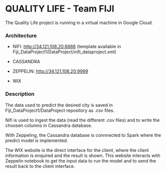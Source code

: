 # QUALITY LIFE - Team FIJI

The Quality Life project is running in a virtual machine in Google Cloud. 

### Architecture

- NIFI: http://34.121.108.20:8888
(template available in Fiji_DataProject1/DataProject/nifi_dataproject.xml)

- CASSANDRA 

- ZEPPELIN: http://34.121.108.20:9999

- WIX 

### Description

The data used to predict the desired city is saved in Fiji_DataProject1/DataProject repository as .csv files. 

Nifi is used to ingest the data (read the different .csv files) and to write the choosen columns in Cassandra database.

With Zeppeling, the Cassandra database is connnected to Spark where the predict model is implemented. 

The WIX website is the direct interface for the client, where the client information is enquired and the result is shown. This website interacts with Zeppelin notebook to get the input data to run the model and to send the result back to the client interface. 


